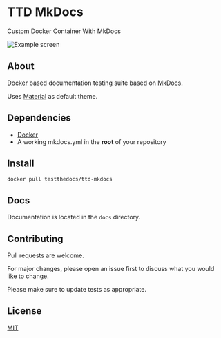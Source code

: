 # TTD MkDocs

Custom Docker Container With MkDocs


![Example screen](https://github.com/testthedocs/ttd-mkdocs/tree/master/docs/images/ttd-mkdos-example.png "Example Site")

## About

[Docker](https://docker.com) based documentation testing suite based on [MkDocs](https://www.mkdocs.org/).

Uses [Material](https://squidfunk.github.io/mkdocs-material/) as default theme.

## Dependencies

- [Docker](https://docker.com)
- A working mkdocs.yml in the **root** of your repository

## Install

``` shell
docker pull testthedocs/ttd-mkdocs
```

## Docs

Documentation is located in the `docs` directory.

## Contributing

Pull requests are welcome.

For major changes, please open an issue first to discuss what you would like to change.

Please make sure to update tests as appropriate.

## License

[MIT](https://choosealicense.com/licenses/mit/)
